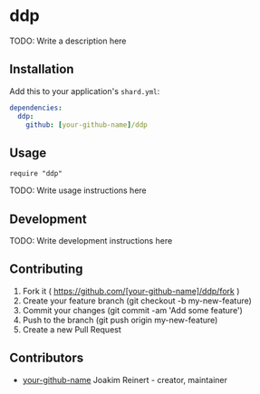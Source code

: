# ddp

TODO: Write a description here

## Installation


Add this to your application's `shard.yml`:

```yaml
dependencies:
  ddp:
    github: [your-github-name]/ddp
```


## Usage


```crystal
require "ddp"
```


TODO: Write usage instructions here

## Development

TODO: Write development instructions here

## Contributing

1. Fork it ( https://github.com/[your-github-name]/ddp/fork )
2. Create your feature branch (git checkout -b my-new-feature)
3. Commit your changes (git commit -am 'Add some feature')
4. Push to the branch (git push origin my-new-feature)
5. Create a new Pull Request

## Contributors

- [your-github-name](https://github.com/[your-github-name]) Joakim Reinert - creator, maintainer
